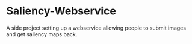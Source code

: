 # Saliency-Webservice
A side project setting up a webservice allowing people to submit images and get saliency maps back.
